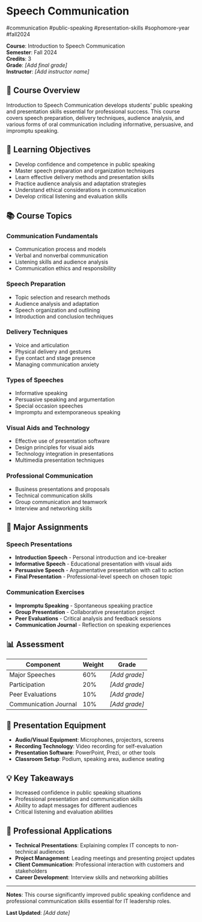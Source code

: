 # Speech Communication

#communication #public-speaking #presentation-skills #sophomore-year #fall2024

**Course**: Introduction to Speech Communication  
**Semester**: Fall 2024  
**Credits**: 3  
**Grade**: _[Add final grade]_  
**Instructor**: _[Add instructor name]_

## 📖 Course Overview

Introduction to Speech Communication develops students' public speaking and presentation skills essential for professional success. This course covers speech preparation, delivery techniques, audience analysis, and various forms of oral communication including informative, persuasive, and impromptu speaking.

## 🎯 Learning Objectives

- Develop confidence and competence in public speaking
- Master speech preparation and organization techniques
- Learn effective delivery methods and presentation skills
- Practice audience analysis and adaptation strategies
- Understand ethical considerations in communication
- Develop critical listening and evaluation skills

## 📚 Course Topics

### Communication Fundamentals
- Communication process and models
- Verbal and nonverbal communication
- Listening skills and audience analysis
- Communication ethics and responsibility

### Speech Preparation
- Topic selection and research methods
- Audience analysis and adaptation
- Speech organization and outlining
- Introduction and conclusion techniques

### Delivery Techniques
- Voice and articulation
- Physical delivery and gestures
- Eye contact and stage presence
- Managing communication anxiety

### Types of Speeches
- Informative speaking
- Persuasive speaking and argumentation
- Special occasion speeches
- Impromptu and extemporaneous speaking

### Visual Aids and Technology
- Effective use of presentation software
- Design principles for visual aids
- Technology integration in presentations
- Multimedia presentation techniques

### Professional Communication
- Business presentations and proposals
- Technical communication skills
- Group communication and teamwork
- Interview and networking skills

## 📝 Major Assignments

### Speech Presentations
- **Introduction Speech** - Personal introduction and ice-breaker
- **Informative Speech** - Educational presentation with visual aids
- **Persuasive Speech** - Argumentative presentation with call to action
- **Final Presentation** - Professional-level speech on chosen topic

### Communication Exercises
- **Impromptu Speaking** - Spontaneous speaking practice
- **Group Presentation** - Collaborative presentation project
- **Peer Evaluations** - Critical analysis and feedback sessions
- **Communication Journal** - Reflection on speaking experiences

## 📊 Assessment

| Component | Weight | Grade |
|-----------|--------|-------|
| Major Speeches | 60% | _[Add grade]_ |
| Participation | 20% | _[Add grade]_ |
| Peer Evaluations | 10% | _[Add grade]_ |
| Communication Journal | 10% | _[Add grade]_ |

## 🎤 Presentation Equipment

- **Audio/Visual Equipment**: Microphones, projectors, screens
- **Recording Technology**: Video recording for self-evaluation
- **Presentation Software**: PowerPoint, Prezi, or other tools
- **Classroom Setup**: Podium, speaking area, audience seating

## 💡 Key Takeaways

- Increased confidence in public speaking situations
- Professional presentation and communication skills
- Ability to adapt messages for different audiences
- Critical listening and evaluation abilities

## 🔗 Professional Applications

- **Technical Presentations**: Explaining complex IT concepts to non-technical audiences
- **Project Management**: Leading meetings and presenting project updates
- **Client Communication**: Professional interaction with customers and stakeholders
- **Career Development**: Interview skills and networking abilities

---

**Notes**: This course significantly improved public speaking confidence and professional communication skills essential for IT leadership roles.

**Last Updated**: _[Add date]_
